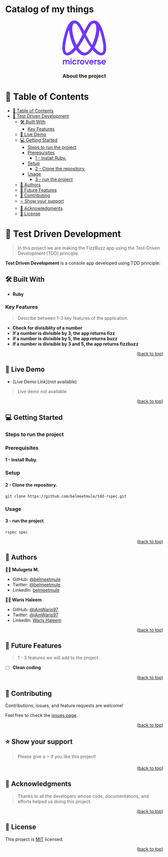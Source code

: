 # Catalog of my things
<a name="readme-top"></a>

<div align="center">

  <img src="murple_logo.png" alt="logo" width="140"  height="auto" />
  <br/>

  <h3><b>About the project</b></h3>

</div>

# 📗 Table of Contents

- [📗 Table of Contents](#-table-of-contents)
- [📖 Test Driven Development ](#-test-driven-development-)
  - [🛠 Built With ](#-built-with-)
    - [Key Features ](#key-features-)
  - [🚀 Live Demo ](#-live-demo-)
  - [💻 Getting Started ](#-getting-started-)
    - [Steps to run the project](#steps-to-run-the-project)
    - [Prerequisites](#prerequisites)
      - [1 - Install Ruby.](#1---install-ruby)
    - [Setup](#setup)
      - [2 - Clone the repository.](#2---clone-the-repository)
    - [Usage](#usage)
      - [3 - run the project](#3---run-the-project)
  - [👤 Authors ](#-authors-)
  - [🔭 Future Features ](#-future-features-)
  - [🤝 Contributing ](#-contributing-)
  - [⭐️ Show your support ](#️-show-your-support-)
  - [🙏 Acknowledgments ](#-acknowledgments-)
  - [📝 License ](#-license-)

<!-- PROJECT DESCRIPTION -->

# 📖 Test Driven Development <a name="about-project"></a>

> In this project we are making the FizzBuzz app using the Test-Driven Development (TDD) principle.

**Test Driven Development** is a console app developed using TDD principle:

## 🛠 Built With <a name="built-with"></a>

- **Ruby**

<!-- Features -->

### Key Features <a name="key-features"></a>

> Describe between 1-3 key features of the application.

- **Check for divisiblity of a number**
- **If a number is divisible by 3, the app returns fizz**
- **If a number is divisible by 5, the app returns buzz**
- **If a number is divisible by 3 and 5, the app returns fizzbuzz**

<p align="right">(<a href="#readme-top">back to top</a>)</p>

<!-- LIVE DEMO -->

## 🚀 Live Demo <a name="live-demo"></a>

- [Live Demo Link](not available)
> Live demo not available

<p align="right">(<a href="#readme-top">back to top</a>)</p>

<!-- GETTING STARTED -->

## 💻 Getting Started <a name="getting-started"></a>

### Steps to run the project

### Prerequisites

#### 1 - Install Ruby.

### Setup

#### 2 - Clone the repository.
```
git clone https://github.com/belmeetmule/tdd-rspec.git
```

### Usage

#### 3 - run the project
```
rspec spec
```

<p align="right">(<a href="#readme-top">back to top</a>)</p>

<!-- AUTHORS -->

## 👤 Authors <a name="authors"></a>

**👨‍💻 Mulugeta M.**

- GitHub: [@belmeetmule](https://github.com/belmeetmule)
- Twitter: [@belmeetmule](https://twitter.com/belmeetmule)
- LinkedIn: [belmeetmule](https://linkedin.com/in/belmeetmule)

**👨‍💻 Waris Haleem**

- GitHub: [@iAmWaris97](https://github.com/iAmWaris97)
- Twitter: [@iAmWaris97](https://twitter.com/iAmWaris97)
- LinkedIn: [Waris Haleem](https://www.linkedin.com/in/waris-haleem/)

<p align="right">(<a href="#readme-top">back to top</a>)</p>

<!-- FUTURE FEATURES -->

## 🔭 Future Features <a name="future-features"></a>

> 1 - 3 features we will add to the project.

- [ ] **Clean coding**

<p align="right">(<a href="#readme-top">back to top</a>)</p>

<!-- CONTRIBUTING -->

## 🤝 Contributing <a name="contributing"></a>

Contributions, issues, and feature requests are welcome!

Feel free to check the [issues page](../../issues/).

<p align="right">(<a href="#readme-top">back to top</a>)</p>

<!-- SUPPORT -->

## ⭐️ Show your support <a name="support"></a>

> Please give a ⭐️ if you like this project!

<p align="right">(<a href="#readme-top">back to top</a>)</p>

<!-- ACKNOWLEDGEMENTS -->

## 🙏 Acknowledgments <a name="acknowledgements"></a>

> Thanks to all the developers whose code, documentations, and efforts helped us doing this project.

<p align="right">(<a href="#readme-top">back to top</a>)</p>

<!-- LICENSE -->

## 📝 License <a name="license"></a>

This project is [MIT](./MIT.md) licensed.

<p align="right">(<a href="#readme-top">back to top</a>)</p>
